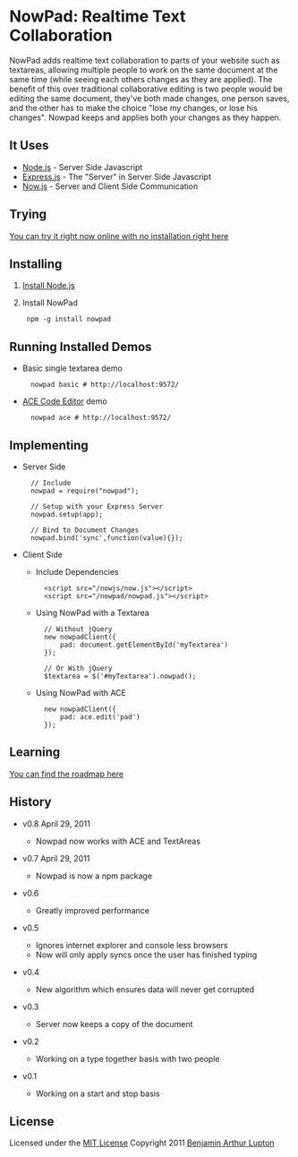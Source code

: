 # NowPad: Realtime Text Collaboration

NowPad adds realtime text collaboration to parts of your website such as textareas, allowing multiple people to work on the same document at the same time (while seeing each others changes as they are applied). The benefit of this over traditional collaborative editing is two people would be editing the same document, they've both made changes, one person saves, and the other has to make the choice "lose my changes, or lose his changes". Nowpad keeps and applies both your changes as they happen.


## It Uses

* [Node.js](http://nodejs.org) - Server Side Javascript
* [Express.js](http://expressjs.com/) - The "Server" in Server Side Javascript
* [Now.js](http://nowjs.com/) - Server and Client Side Communication


## Trying

[You can try it right now online with no installation right here](http://nowpad.nodester.com)


## Installing


1. [Install Node.js](https://github.com/balupton/node/wiki/Installing-Node.js)

2. Install NowPad

		npm -g install nowpad


## Running Installed Demos

- Basic single textarea demo

		nowpad basic # http://localhost:9572/

- [ACE Code Editor](http://ace.ajax.org/) demo

		nowpad ace # http://localhost:9572/


## Implementing

- Server Side

		// Include
		nowpad = require("nowpad");

		// Setup with your Express Server
		nowpad.setup(app);

		// Bind to Document Changes
		nowpad.bind('sync',function(value){});

- Client Side

	- Include Dependencies

			<script src="/nowjs/now.js"></script>
			<script src="/nowpad/nowpad.js"></script>

	- Using NowPad with a Textarea

			// Without jQuery
			new nowpadClient({
				pad: document.getElementById('myTextarea')
			});

			// Or With jQuery
			$textarea = $('#myTextarea').nowpad();

	- Using NowPad with ACE

			new nowpadClient({
				pad: ace.edit('pad')
			});


## Learning

[You can find the roadmap here](https://github.com/balupton/nowpad/wiki/Roadmap)


## History

- v0.8 April 29, 2011
	- Nowpad now works with ACE and TextAreas

- v0.7 April 29, 2011
	- Nowpad is now a npm package

- v0.6
	- Greatly improved performance

- v0.5
	- Ignores internet explorer and console less browsers
	- Now will only apply syncs once the user has finished typing

- v0.4
	- New algorithm which ensures data will never get corrupted

- v0.3
	- Server now keeps a copy of the document

- v0.2
	- Working on a type together basis with two people

- v0.1
	- Working on a start and stop basis


## License

Licensed under the [MIT License](http://creativecommons.org/licenses/MIT/)
Copyright 2011 [Benjamin Arthur Lupton](http://balupton.com)
